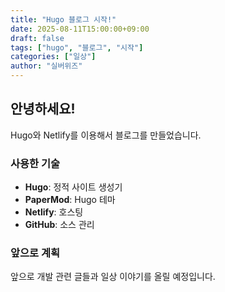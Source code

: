 ```yaml
---
title: "Hugo 블로그 시작!"
date: 2025-08-11T15:00:00+09:00
draft: false
tags: ["hugo", "블로그", "시작"]
categories: ["일상"]
author: "실버위즈"
---
```


## 안녕하세요!

Hugo와 Netlify를 이용해서 블로그를 만들었습니다.

### 사용한 기술
- **Hugo**: 정적 사이트 생성기
- **PaperMod**: Hugo 테마
- **Netlify**: 호스팅
- **GitHub**: 소스 관리

### 앞으로 계획
앞으로 개발 관련 글들과 일상 이야기를 올릴 예정입니다.
